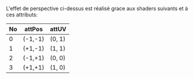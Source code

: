 L'effet de perspective ci-dessus est réalisé grace aux shaders suivants et à ces attributs:

| No | attPos  | attUV  |
|----|---------|--------|
| 0  | (-1,-1) | (0, 1) |
| 1  | (+1,-1) | (1, 1) |
| 2  | (-1,+1) | (0, 0) |
| 3  | (+1,+1) | (1, 0) |



